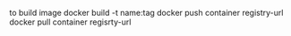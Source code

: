 to build image 
docker build -t name:tag
docker push container registry-url
docker pull container regisrty-url